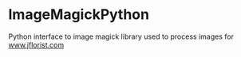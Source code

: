 # ImageMagickPython
Python interface to image magick library used to process images for www.jflorist.com
